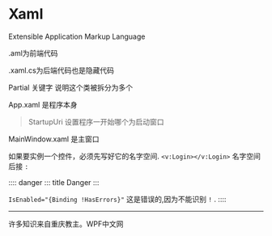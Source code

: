 # Xaml

Extensible Application Markup Language

.aml为前端代码

.xaml.cs为后端代码也是隐藏代码

Partial 关键字 说明这个类被拆分为多个

App.xaml 是程序本身

> StartupUri 设置程序一开始哪个为启动窗口

MainWindow.xaml 是主窗口

如果要实例一个控件，必须先写好它的名字空间. `<v:Login></v:Login>`
名字空间后接 `:`

:::: danger
::: title
Danger
:::

`IsEnabled="{Binding !HasErrors}"` 这是错误的,因为不能识别 `!` .
::::

------------------------------------------------------------------------

许多知识来自重庆教主。WPF中文网
